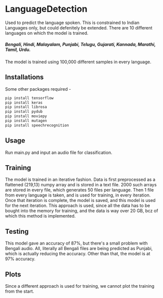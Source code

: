 # LanguageDetection
Used to predict the language spoken. This is constrained to Indian Languages only, but could defenitely be extended. 
There are 10 different languages on which the model is trained.
##### Bengali, Hindi, Malayalam, Punjabi, Telugu, Gujarati, Kannada, Marathi, Tamil, Urdu.
The model is trained using 100,000 different samples in every language.

## Installations
Some other packages required - 
```bash
pip install tensorflow
pip install keras
pip install librosa
pip install pydub
pip install moviepy
pip install mutagen
pip install speechrecognition
```
## Usage
Run main.py and input an audio file for classification.

## Training

The model is trained in an iterative fashion. Data is first preprocessed as a flattened (219,13) numpy array and is stored in a text file. 2000 such arrays are stored in every file, which generates 50 files per language.
Then 1 file from every language is taken, and is used for training, in every iteration. Once that iteration is complete, the model is saved, and this model is used
for the next iteration.
This approach is used, since all the data has to be bought into the memory for training, and the data is way over 20 GB, bcz of which this method is implemented.

## Testing
This model gave an accuracy of 87%, but there's a small problem with Bengali audio. All, literally all Bengali files are being predicted as Punjabi, which is actually reducing the accuracy. Other than that, the model is at 97% accuracy. 

## Plots
Since a different approach is used for training, we cannot plot the training from the start.
